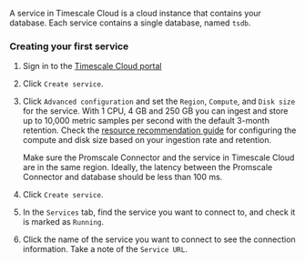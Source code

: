 A service in Timescale Cloud is a cloud instance that contains your database.
Each service contains a single database, named `tsdb`.

<Procedure>

### Creating your first service

1.  Sign in to the [Timescale Cloud portal][timescale-cloud]
1.  Click `Create service`.
1.  Click `Advanced configuration` and set the `Region`, `Compute`, and `Disk size`
    for the service. With 1&nbsp;CPU, 4&nbsp;GB and 250&nbsp;GB you can ingest and
    store up to 10,000&nbsp;metric samples per second with the default 3-month retention.
    Check the [resource recommendation guide][promscale-resource-recomm] for configuring the compute and
    disk size based on your ingestion rate and retention.

    <Highlight type="note">
    Make sure the Promscale Connector and the service in Timescale Cloud are
    in the same region. Ideally, the latency between the Promscale
    Connector and database should be less than 100&nbsp;ms.
    </Highlight>

1.  Click `Create service`.
1.  In the `Services` tab, find the service you want to connect to, and check
    it is marked as `Running`.
1.  Click the name of the service you want to connect to see the connection
    information. Take a note of the `Service URL`.

</Procedure>

[timescale-cloud]: https://console.cloud.timescale.com/
[promscale-resource-recomm]: /promscale/latest/recommendations/resource-recomm/
